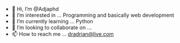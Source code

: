 - 👋 Hi, I’m @Adjaphd
- 👀 I’m interested in ... Programming and basically web development 
- 🌱 I’m currently learning ... Python
- 💞️ I’m looking to collaborate on ...
- 📫 How to reach me ... dradrian@live.com 


